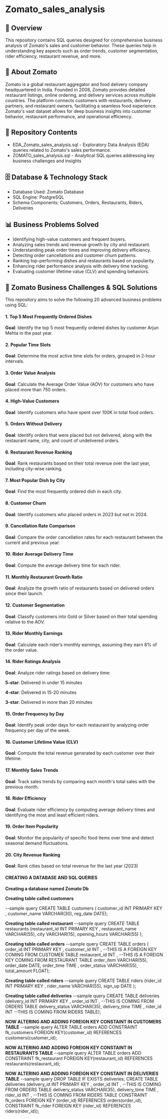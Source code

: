 # Zomato_sales_analysis
## 📌 Overview
This repository contains SQL queries designed for comprehensive business analysis of Zomato's sales and customer behavior. These queries help in understanding key aspects such as order trends, customer segmentation, rider efficiency, restaurant revenue, and more.
## 🏢 About Zomato
Zomato is a global restaurant aggregator and food delivery company headquartered in India. Founded in 2008, Zomato provides detailed restaurant listings, online ordering, and delivery services across multiple countries. The platform connects customers with restaurants, delivery partners, and restaurant owners, facilitating a seamless food experience. Zomato's vast dataset allows for deep business insights into customer behavior, restaurant performance, and operational efficiency.
## 📂 Repository Contents
* EDA_Zomato_sales_analysis.sql - Exploratory Data Analysis (EDA) queries related to Zomato's sales performance.
* ZOMATO_sales_analysis.sql - Analytical SQL queries addressing key business challenges and insights

## 🗄️ Database & Technology Stack
* Database Used: Zomato Database
* SQL Engine: PostgreSQL
* Schema Components: Customers, Orders, Restaurants, Riders, Deliveries

## 📊 Business Problems Solved
* Identifying high-value customers and frequent buyers.
* Analyzing sales trends and revenue growth by city and restaurant.
* Understanding peak order times and improving delivery efficiency.
* Detecting order cancellations and customer churn patterns.
* Ranking top-performing dishes and restaurants based on popularity.
* Enhancing rider performance analysis with delivery time tracking.
* Evaluating customer lifetime value (CLV) and spending behaviors.

## 📝 Zomato Business Challenges & SQL Solutions
This repository aims to solve the following 20 advanced business problems using SQL:
#### 1. Top 5 Most Frequently Ordered Dishes

**Goal**: Identify the top 5 most frequently ordered dishes by customer Arjun Mehta in the past year.

#### 2. Popular Time Slots

**Goal**: Determine the most active time slots for orders, grouped in 2-hour intervals.

#### 3. Order Value Analysis

**Goal**: Calculate the Average Order Value (AOV) for customers who have placed more than 750 orders.

#### 4. High-Value Customers

**Goal**: Identify customers who have spent over 100K in total food orders.

#### 5. Orders Without Delivery

**Goal**: Identify orders that were placed but not delivered, along with the restaurant name, city, and count of undelivered orders.

#### 6. Restaurant Revenue Ranking

**Goal**: Rank restaurants based on their total revenue over the last year, including city-wise ranking.

#### 7. Most Popular Dish by City

**Goal**: Find the most frequently ordered dish in each city.

#### 8. Customer Churn

**Goal**: Identify customers who placed orders in 2023 but not in 2024.

#### 9. Cancellation Rate Comparison

**Goal**: Compare the order cancellation rates for each restaurant between the current and previous year.

#### 10. Rider Average Delivery Time

**Goal**: Compute the average delivery time for each rider.

#### 11. Monthly Restaurant Growth Ratio

**Goal**: Analyze the growth ratio of restaurants based on delivered orders since their launch.

#### 12. Customer Segmentation

**Goal**: Classify customers into Gold or Silver based on their total spending relative to the AOV.

#### 13. Rider Monthly Earnings

**Goal**: Calculate each rider’s monthly earnings, assuming they earn 8% of the order value.

#### 14. Rider Ratings Analysis

**Goal**: Analyze rider ratings based on delivery time:

**5-star**: Delivered in under 15 minutes

**4-star**: Delivered in 15-20 minutes

**3-star**: Delivered in more than 20 minutes

#### 15. Order Frequency by Day

**Goal**: Identify peak order days for each restaurant by analyzing order frequency per day of the week.

#### 16. Customer Lifetime Value (CLV)

**Goal**: Compute the total revenue generated by each customer over their lifetime.

#### 17. Monthly Sales Trends

**Goal**: Track sales trends by comparing each month's total sales with the previous month.

#### 18. Rider Efficiency
 
 **Goal**: Evaluate rider efficiency by computing average delivery times and identifying the most and least efficient riders.

#### 19. Order Item Popularity

**Goal**: Monitor the popularity of specific food items over time and detect seasonal demand fluctuations.

#### 20. City Revenue Ranking

**Goal**: Rank cities based on total revenue for the last year (2023)

#### CREATING A DATABASE AND SQL QUERIES 
**Creating a database named Zomato Db**


**Creating table called customers**

--sample query 
CREATE TABLE customers 
     ( customer_id INT PRIMARY KEY ,
		 customer_name	 VARCHAR(30),
		 reg_date DATE);

**Creating table called restaurant**
--sample query 
CREATE TABLE restaurants
      (restaurant_id	INT PRIMARY KEY ,
				restaurant_name	 VARCHAR(55),
				city  VARCHAR(15),
				opening_hours VARCHAR(55) );

****Creating table called  orders****
--sample query 
CREATE TABLE orders 
    ( order_id INT PRIMARY KEY ,
		customer_id INT , --THIS IS A FOREIGN KEY COMING FROM CUSTOMER TABLE 
		restaurant_id INT , --THIS IS A FOREIGN KEY COMING FROM RESTAURANT TABLE 
		order_item	VARCHAR(55),
		order_date  DATE,
		order_time	TIME ,
		order_status VARCHAR(55),
		total_amount FLOAT);

****Creating table called riders****
--sample query 
CREATE TABLE riders
     (rider_id INT PRIMARY KEY ,
		  rider_name VARCHAR(55),
		  sign_up  DATE );

****Creating table called deliveries****
--sample query 
CREATE TABLE deliveries 
      (delivery_id  INT PRIMARY KEY ,
		 order_id INT , --THIS IS COMING FROM  ORDERS TABLE 
		 delivery_status  VARCHAR(35),
		 delivery_time	 TIME ,
		 rider_id INT --THIS IS COMING FROM RIDERS TABLE);

**NOW ALTERING AND ADDING FOREIGN KEY CONSTAINT IN CUSTOMERS TABLE**
--sample query 
ALTER TABLE orders 
ADD CONSTRAINT fk_customers
FOREIGN KEY(customer_id)
REFERENCES customers(customer_id);

**NOW ALTERING AND ADDING FOREIGN KEY CONSTAINT IN RESTAURANTS TABLE**
--sample query 
ALTER TABLE orders 
ADD CONSTRAINT fk_restaurant
FOREIGN KEY(restaurant_id)
REFERENCES restaurants(restaurant_id);

**NOW ALTERING AND ADDING FOREIGN KEY CONSTAINT IN DELIVERIES TABLE**
--sample query 
DROP TABLE IF EXISTS deliveries;
CREATE TABLE deliveries 
      (delivery_id  INT PRIMARY KEY ,
		 order_id INT , --THIS IS COMING FROM  ORDERS TABLE 
		 delivery_status  VARCHAR(35),
		 delivery_time	 TIME ,
		 rider_id INT , --THIS IS COMING FROM RIDERS TABLE 
		 CONSTRAINT fk_orders FOREIGN KEY (order_id) REFERENCES orders(order_id),
		 CONSTRAINT fk_rider FOREIGN KEY (rider_id) REFERENCES riders(rider_id));




